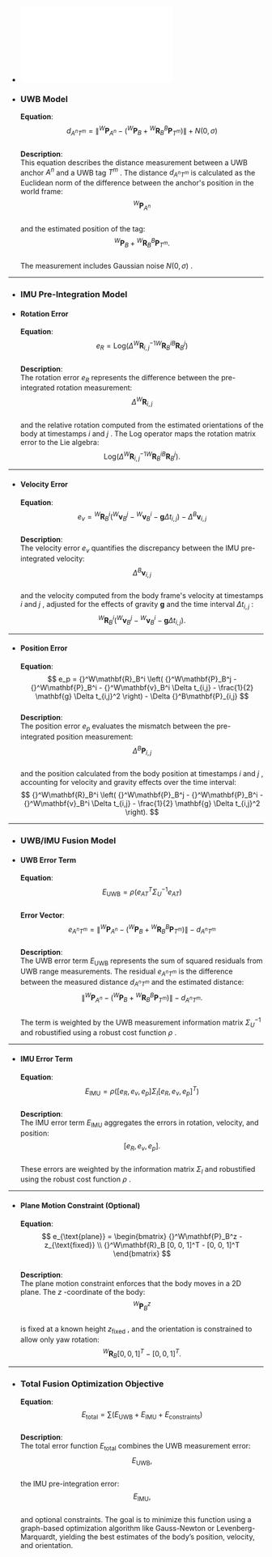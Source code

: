 - ![zheng2022.pdf](../assets/zheng2022_1737703329848_0.pdf)
- ### UWB Model
  
  **Equation**:  
$$
  d_{A^n T^m} = \| {}^W\mathbf{P}_{A^n} - ({}^W\mathbf{P}_B + {}^W\mathbf{R}_B {}^B\mathbf{P}_{T^m}) \| + N(0, \sigma)
  $$  
  **Description**:  
  This equation describes the distance measurement between a UWB anchor $A^n$ and a UWB tag $T^m$ . The distance $d_{A^n T^m}$ is calculated as the Euclidean norm of the difference between the anchor's position in the world frame:  
$$
  {}^W\mathbf{P}_{A^n}
  $$  
  and the estimated position of the tag:  
$$
  {}^W\mathbf{P}_B + {}^W\mathbf{R}_B {}^B\mathbf{P}_{T^m}.
  $$  
  The measurement includes Gaussian noise $N(0, \sigma)$ .  
  
---
- ### IMU Pre-Integration Model
- #### Rotation Error
  
  **Equation**:  
$$
  e_R = \text{Log}(\Delta {}^W\mathbf{R}_{i,j}^{-1} {}^W\mathbf{R}_{B}^i {}^B\mathbf{R}_{B}^j)
  $$  
  **Description**:  
  The rotation error $e_R$ represents the difference between the pre-integrated rotation measurement:  
$$
  \Delta {}^W\mathbf{R}_{i,j}
  $$  
  and the relative rotation computed from the estimated orientations of the body at timestamps $i$ and $j$ . The $\text{Log}$ operator maps the rotation matrix error to the Lie algebra:  
$$
  \text{Log}(\Delta {}^W\mathbf{R}_{i,j}^{-1} {}^W\mathbf{R}_{B}^i {}^B\mathbf{R}_{B}^j).
  $$  
---
- #### Velocity Error
  
  **Equation**:  
$$
  e_v = {}^W\mathbf{R}_B^i \left( {}^W\mathbf{v}_B^j - {}^W\mathbf{v}_B^i - \mathbf{g} \Delta t_{i,j} \right) - \Delta {}^B\mathbf{v}_{i,j}
  $$  
  **Description**:  
  The velocity error $e_v$ quantifies the discrepancy between the IMU pre-integrated velocity:  
$$
  \Delta {}^B\mathbf{v}_{i,j}
  $$  
  and the velocity computed from the body frame's velocity at timestamps $i$ and $j$ , adjusted for the effects of gravity $\mathbf{g}$ and the time interval $\Delta t_{i,j}$ :  
$$
  {}^W\mathbf{R}_B^i \left( {}^W\mathbf{v}_B^j - {}^W\mathbf{v}_B^i - \mathbf{g} \Delta t_{i,j} \right).
  $$  
---
- #### Position Error
  
  **Equation**:  
$$
  e_p = {}^W\mathbf{R}_B^i \left( {}^W\mathbf{P}_B^j - {}^W\mathbf{P}_B^i - {}^W\mathbf{v}_B^i \Delta t_{i,j} - \frac{1}{2} \mathbf{g} \Delta t_{i,j}^2 \right) - \Delta {}^B\mathbf{P}_{i,j}
  $$  
  **Description**:  
  The position error $e_p$ evaluates the mismatch between the pre-integrated position measurement:  
$$
  \Delta {}^B\mathbf{P}_{i,j}
  $$  
  and the position calculated from the body position at timestamps $i$ and $j$ , accounting for velocity and gravity effects over the time interval:  
$$
  {}^W\mathbf{R}_B^i \left( {}^W\mathbf{P}_B^j - {}^W\mathbf{P}_B^i - {}^W\mathbf{v}_B^i \Delta t_{i,j} - \frac{1}{2} \mathbf{g} \Delta t_{i,j}^2 \right).
  $$  
---
- ### UWB/IMU Fusion Model
- #### UWB Error Term
  
  **Equation**:  
$$
  E_{\text{UWB}} = \rho(e_{A T}^T \Sigma_U^{-1} e_{A T})
  $$  
  **Error Vector**:  
$$
  e_{A^n T^m} = \| {}^W\mathbf{P}_{A^n} - ({}^W\mathbf{P}_B + {}^W\mathbf{R}_B {}^B\mathbf{P}_{T^m}) \| - d_{A^n T^m}
  $$  
  **Description**:  
  The UWB error term $E_{\text{UWB}}$ represents the sum of squared residuals from UWB range measurements. The residual $e_{A^n T^m}$ is the difference between the measured distance $d_{A^n T^m}$ and the estimated distance:  
$$
  \| {}^W\mathbf{P}_{A^n} - ({}^W\mathbf{P}_B + {}^W\mathbf{R}_B {}^B\mathbf{P}_{T^m}) \| - d_{A^n T^m}.
  $$  
  The term is weighted by the UWB measurement information matrix $\Sigma_U^{-1}$ and robustified using a robust cost function $\rho$ .  
  
---
- #### IMU Error Term
  
  **Equation**:  
$$
  E_{\text{IMU}} = \rho([e_R, e_v, e_p] \Sigma_I [e_R, e_v, e_p]^T)
  $$  
  **Description**:  
  The IMU error term $E_{\text{IMU}}$ aggregates the errors in rotation, velocity, and position:  
$$
  [e_R, e_v, e_p].
  $$  
  These errors are weighted by the information matrix $\Sigma_I$ and robustified using the robust cost function $\rho$ .  
  
---
- #### Plane Motion Constraint (Optional)
  
  **Equation**:  
$$
  e_{\text{plane}} =
  \begin{bmatrix}
  {}^W\mathbf{P}_B^z - z_{\text{fixed}} \\
  {}^W\mathbf{R}_B [0, 0, 1]^T - [0, 0, 1]^T
  \end{bmatrix}
  $$  
  **Description**:  
  The plane motion constraint enforces that the body moves in a 2D plane. The $z$ -coordinate of the body:  
$$
  {}^W\mathbf{P}_B^z
  $$  
  is fixed at a known height $z_{\text{fixed}}$ , and the orientation is constrained to allow only yaw rotation:  
$$
  {}^W\mathbf{R}_B [0, 0, 1]^T - [0, 0, 1]^T.
  $$  
---
- ### Total Fusion Optimization Objective
  
  **Equation**:  
$$
  E_{\text{total}} = \sum (E_{\text{UWB}} + E_{\text{IMU}} + E_{\text{constraints}})
  $$  
  **Description**:  
  The total error function $E_{\text{total}}$ combines the UWB measurement error:  
$$
  E_{\text{UWB}},
  $$  
  the IMU pre-integration error:  
$$
  E_{\text{IMU}},
  $$  
  and optional constraints. The goal is to minimize this function using a graph-based optimization algorithm like Gauss-Newton or Levenberg-Marquardt, yielding the best estimates of the body’s position, velocity, and orientation.